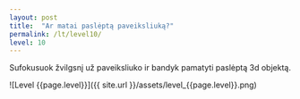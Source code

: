 ```yaml
---
layout: post
title:  "Ar matai paslėptą paveiksliuką?"
permalink: /lt/level10/
level: 10
---
```

Sufokusuok žvilgsnį už paveiksliuko ir bandyk pamatyti paslėptą 3d objektą.

![Level {{page.level}}]({{ site.url }}/assets/level_{{page.level}}.png)